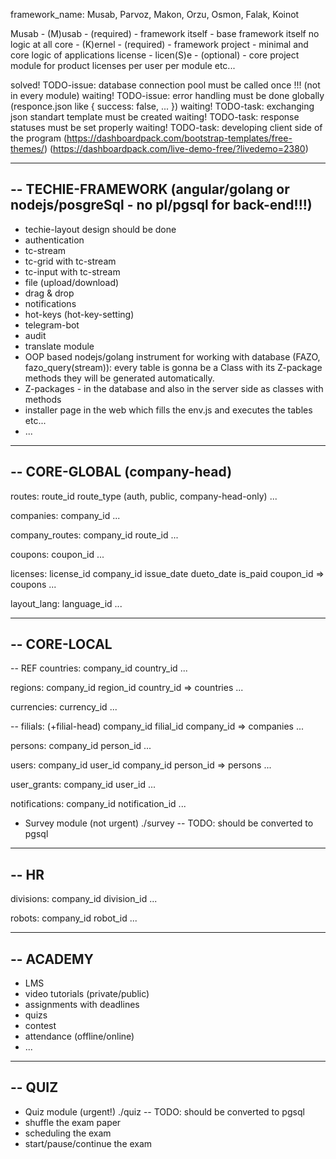 framework_name: Musab, Parvoz, Makon, Orzu, Osmon, Falak, Koinot

Musab - (M)usab - (required) - framework itself - base framework itself no logic at all
  core - (K)ernel - (required) - framework project - minimal and core logic of applications
    license - licen(S)e - (optional) - core project module for product licenses per user per module etc...




solved! TODO-issue: database connection pool must be called once !!! (not in every module)
waiting! TODO-issue: error handling must be done globally (responce.json like { success: false, ... })
waiting! TODO-task: exchanging json standart template must be created
waiting! TODO-task: response statuses must be set properly 
waiting! TODO-task: developing client side of the program
         (https://dashboardpack.com/bootstrap-templates/free-themes/)
         (https://dashboardpack.com/live-demo-free/?livedemo=2380)

----------------------------------------------------------------------
-- TECHIE-FRAMEWORK (angular/golang or nodejs/posgreSql - no pl/pgsql for back-end!!!)
----------------------------------------------------------------------
- techie-layout design should be done
- authentication
- tc-stream
- tc-grid with tc-stream
- tc-input with tc-stream
- file (upload/download)
- drag & drop
- notifications
- hot-keys (hot-key-setting)
- telegram-bot
- audit
- translate module
- OOP based nodejs/golang instrument for working with database (FAZO, fazo_query(stream)):
  every table is gonna be a Class with its Z-package methods
  they will be generated automatically.
- Z-packages - in the database and also in the server side as classes with methods
- installer page in the web which fills the env.js and executes the tables etc...
- ...

----------------------------------------------------------------------
-- CORE-GLOBAL (company-head)
----------------------------------------------------------------------
routes:
  route_id
  route_type (auth, public, company-head-only)
  ...

companies:
  company_id
  ...

company_routes:
  company_id
  route_id
  ...

coupons:
  coupon_id
  ...

licenses:
  license_id
  company_id
  issue_date
  dueto_date
  is_paid
  coupon_id => coupons
  ...

layout_lang:
  language_id
  ...

----------------------------------------------------------------------
-- CORE-LOCAL
----------------------------------------------------------------------
-- REF
countries:
  company_id
  country_id
  ...

regions:
  company_id
  region_id
  country_id => countries
  ...

currencies:
  currency_id
  ...

--
filials: (+filial-head)
  company_id
  filial_id
  company_id => companies
  ...

persons:
  company_id
  person_id
  ...

users:
  company_id
  user_id
  company_id
  person_id => persons
  ...

user_grants:
  company_id
  user_id
  ...

notifications:
  company_id
  notification_id
  ...

- Survey module (not urgent)
  ./survey -- TODO: should be converted to pgsql

----------------------------------------------------------------------
-- HR
----------------------------------------------------------------------
divisions:
  company_id
  division_id
  ...

robots:
  company_id
  robot_id
  ...

----------------------------------------------------------------------
-- ACADEMY
----------------------------------------------------------------------
- LMS
- video tutorials (private/public)
- assignments with deadlines
- quizs
- contest
- attendance (offline/online)
- ...

----------------------------------------------------------------------
-- QUIZ
----------------------------------------------------------------------
- Quiz module (urgent!)
  ./quiz -- TODO: should be converted to pgsql
- shuffle the exam paper
- scheduling the exam
- start/pause/continue the exam
